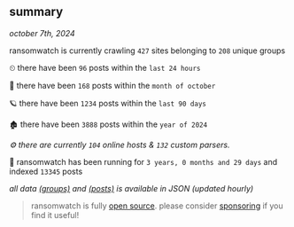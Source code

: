 
## summary
_october 7th, 2024_

ransomwatch is currently crawling `427` sites belonging to `208` unique groups

⏲ there have been `96` posts within the `last 24 hours`

🦈 there have been `168` posts within the `month of october`

🪐 there have been `1234` posts within the `last 90 days`

🏚 there have been `3888` posts within the `year of 2024`

_⚙️ there are currently `104` online hosts & `132` custom parsers._

🦕 ransomwatch has been running for `3 years, 0 months and 29 days` and indexed `13345` posts

_all data  [(groups)](http://ransomwhat.telemetry.ltd/groups) and [(posts)](http://ransomwhat.telemetry.ltd/posts) is available in JSON (updated hourly)_

> ransomwatch is fully [open source](https://github.com/joshhighet/ransomwatch#ransomwatch--). please consider [sponsoring](https://github.com/sponsors/joshhighet) if you find it useful!
